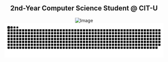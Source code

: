 <h2 align = "center"><b> 2nd-Year Computer Science Student @ CIT-U </b></h2>

<p align="center">
  
  <img src="https://github.com/user-attachments/assets/d5231214-7b0d-4166-b0ef-f10afd2bf905" alt="Image" width="1000">

  <picture>
    <source media="(prefers-color-scheme: dark)" srcset="https://raw.githubusercontent.com/aaronjacalan/aaronjacalan/output/github-snake-dark.svg" />
    <source media="(prefers-color-scheme: light)" srcset="https://raw.githubusercontent.com/aaronjacalan/aaronjacalan/output/github-snake.svg" />
    <img alt="github-snake" src="https://raw.githubusercontent.com/aaronjacalan/aaronjacalan/output/github-snake.svg" />
  </picture>
  
</p>

